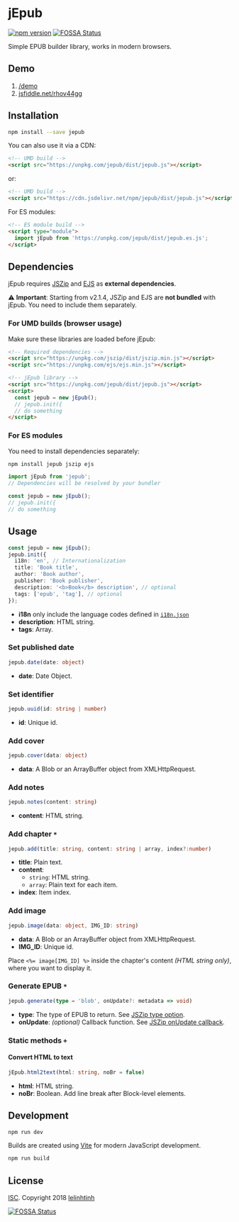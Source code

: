 # jEpub

[![npm version](https://badge.fury.io/js/jepub.svg)](https://www.npmjs.com/package/jepub)
[![FOSSA Status](https://app.fossa.io/api/projects/git%2Bgithub.com%2Flelinhtinh%2FjEpub.svg?type=shield)](https://app.fossa.io/projects/git%2Bgithub.com%2Flelinhtinh%2FjEpub?ref=badge_shield)

Simple EPUB builder library, works in modern browsers.

## Demo

1. [/demo](https://lelinhtinh.github.io/jEpub/demo/)
2. [jsfiddle.net/rhov44gg](https://jsfiddle.net/baivong/rhov44gg/embedded/result,resources,js,html/)

## Installation

```bash
npm install --save jepub
```

You can also use it via a CDN:

```html
<!-- UMD build -->
<script src="https://unpkg.com/jepub/dist/jepub.js"></script>
```

or:

```html
<!-- UMD build -->
<script src="https://cdn.jsdelivr.net/npm/jepub/dist/jepub.js"></script>
```

For ES modules:

```html
<!-- ES module build -->
<script type="module">
  import jEpub from 'https://unpkg.com/jepub/dist/jepub.es.js';
</script>
```

## Dependencies

jEpub requires [JSZip](https://github.com/Stuk/jszip) and
[EJS](https://github.com/mde/ejs) as **external dependencies**.

⚠️ **Important**: Starting from v2.1.4, JSZip and EJS are **not bundled** with
jEpub. You need to include them separately.

### For UMD builds (browser usage)

Make sure these libraries are loaded before jEpub:

```html
<!-- Required dependencies -->
<script src="https://unpkg.com/jszip/dist/jszip.min.js"></script>
<script src="https://unpkg.com/ejs/ejs.min.js"></script>

<!-- jEpub library -->
<script src="https://unpkg.com/jepub/dist/jepub.js"></script>
<script>
  const jepub = new jEpub();
  // jepub.init({
  // do something
</script>
```

### For ES modules

You need to install dependencies separately:

```bash
npm install jepub jszip ejs
```

```javascript
import jEpub from 'jepub';
// Dependencies will be resolved by your bundler

const jepub = new jEpub();
// jepub.init({
// do something
```

## Usage

```typescript
const jepub = new jEpub();
jepub.init({
  i18n: 'en', // Internationalization
  title: 'Book title',
  author: 'Book author',
  publisher: 'Book publisher',
  description: '<b>Book</b> description', // optional
  tags: ['epub', 'tag'], // optional
});
```

- **i18n** only include the language codes defined in
  [`i18n.json`](https://github.com/lelinhtinh/jEpub/blob/master/src/i18n.json)
- **description**: HTML string.
- **tags**: Array.

### Set published date

```typescript
jepub.date(date: object)
```

- **date**: Date Object.

### Set identifier

```typescript
jepub.uuid(id: string | number)
```

- **id**: Unique id.

### Add cover

```typescript
jepub.cover(data: object)
```

- **data**: A Blob or an ArrayBuffer object from XMLHttpRequest.

### Add notes

```typescript
jepub.notes(content: string)
```

- **content**: HTML string.

### Add chapter `*`

```typescript
jepub.add(title: string, content: string | array, index?:number)
```

- **title**: Plain text.
- **content**:
  - `string`: HTML string.
  - `array`: Plain text for each item.
- **index**: Item index.

### Add image

```typescript
jepub.image(data: object, IMG_ID: string)
```

- **data**: A Blob or an ArrayBuffer object from XMLHttpRequest.
- **IMG_ID**: Unique id.

Place `<%= image[IMG_ID] %>` inside the chapter's content _(HTML string only)_,
where you want to display it.

### Generate EPUB `*`

```typescript
jepub.generate(type = 'blob', onUpdate?: metadata => void)
```

- **type**: The type of EPUB to return. See
  [JSZip type option](https://stuk.github.io/jszip/documentation/api_jszip/generate_async.html#type-option).
- **onUpdate**: _(optional)_ Callback function. See
  [JSZip onUpdate callback](https://stuk.github.io/jszip/documentation/api_jszip/generate_async.html#onupdate-callback).

### Static methods `+`

#### Convert HTML to text

```typescript
jEpub.html2text(html: string, noBr = false)
```

- **html**: HTML string.
- **noBr**: Boolean. Add line break after Block-level elements.

## Development

```bash
npm run dev
```

Builds are created using [Vite](https://vitejs.dev/) for modern JavaScript
development.

```bash
npm run build
```

## License

[ISC](./LICENSE). Copyright 2018 [lelinhtinh](https://github.com/lelinhtinh)

[![FOSSA Status](https://app.fossa.io/api/projects/git%2Bgithub.com%2Flelinhtinh%2FjEpub.svg?type=large)](https://app.fossa.io/projects/git%2Bgithub.com%2Flelinhtinh%2FjEpub?ref=badge_large)
